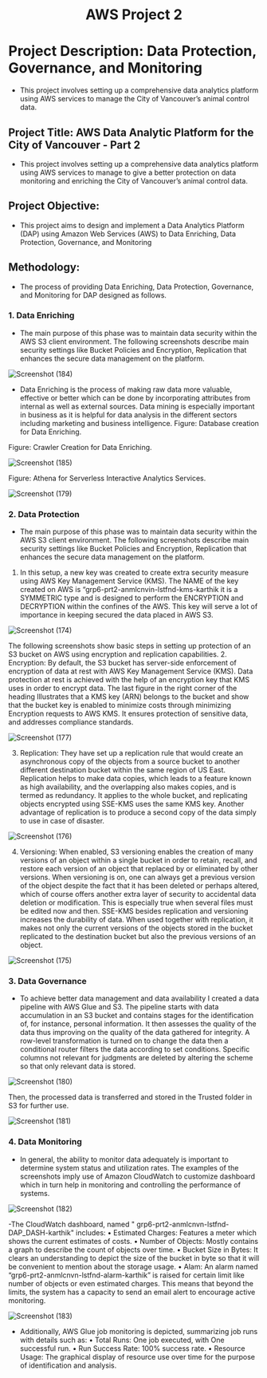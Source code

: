 <h1 align="center">AWS Project 2</h1>


# Project Description: Data Protection, Governance, and Monitoring
* This project involves setting up a comprehensive data analytics platform using AWS services to manage the City of Vancouver’s animal control data. 
## Project Title: AWS Data Analytic Platform for the City of Vancouver - Part 2
* This project involves setting up a comprehensive data analytics platform using AWS services to manage  to give a better protection on data monitoring and enriching the City of Vancouver’s animal control data. 
## Project Objective:
* This project aims to design and implement a Data Analytics Platform (DAP) using Amazon Web Services (AWS) to Data Enriching, Data Protection, Governance, and Monitoring
## Methodology:
* The process of providing Data Enriching, Data Protection, Governance, and Monitoring for DAP designed as follows.
### 1. Data Enriching
- The main purpose of this phase was to maintain data security within the AWS S3 client environment. The following screenshots describe main security settings like Bucket Policies and Encryption, Replication that enhances the secure data management on the platform.

![Screenshot (184)](https://github.com/user-attachments/assets/e932c86d-d5f6-4f89-aedd-b7e99936b357)



- Data Enriching is the process of making raw data more valuable, effective or better which can be done by incorporating attributes from internal as well as external sources. Data mining is especially important in business as it is helpful for data analysis in the different sectors including marketing and business intelligence.
Figure: Database creation for Data Enriching.


Figure: Crawler Creation for Data Enriching.  

![Screenshot (185)](https://github.com/user-attachments/assets/cb440508-7282-4f6d-b8e7-09d4fcafaf33)

Figure: Athena for Serverless Interactive Analytics Services.

![Screenshot (179)](https://github.com/user-attachments/assets/2581731e-f61d-4a63-aa37-f4a9a62d0db2)


### 2. Data Protection
- The main purpose of this phase was to maintain data security within the AWS S3 client environment. The following screenshots describe main security settings like Bucket Policies and Encryption, Replication that enhances the secure data management on the platform.

1. 	In this setup, a new key was created to create extra security measure using AWS Key Management Service (KMS). The NAME of the key created on AWS is “grp6-prt2-anmlcnvin-lstfnd-kms-karthik it is a SYMMETRIC type and is designed to perform the ENCRYPTION and DECRYPTION within the confines of the AWS. This key will serve a lot of importance in keeping secured the data placed in AWS S3.

![Screenshot (174)](https://github.com/user-attachments/assets/1d7a7215-3f92-4d17-835d-30e7f93f51c8)

The following screenshots show basic steps in setting up protection of an S3 bucket on AWS using encryption and replication capabilities.
2. Encryption: 
 	By default, the S3 bucket has server-side enforcement of encryption of data at rest with AWS Key Management Service (KMS). Data protection at rest is achieved with the help of an encryption key that KMS uses in order to encrypt data. The last figure in the right corner of the heading Illustrates that a KMS key (ARN) belongs to the bucket and show that the bucket key is enabled to minimize costs through minimizing Encryption requests to AWS KMS. It ensures protection of sensitive data, and addresses compliance standards.

![Screenshot (177)](https://github.com/user-attachments/assets/73478084-5753-422a-bf1d-3eff670f1cf0)


3.	Replication: 
 	They have set up a replication rule that would create an asynchronous copy of the objects from a source bucket to another different destination bucket within the same region of US East. Replication helps to make data copies, which leads to a feature known as high availability, and the overlapping also makes copies, and is termed as redundancy. It applies to the whole bucket, and replicating objects encrypted using SSE-KMS uses the same KMS key. Another advantage of replication is to produce a second copy of the data simply to use in case of disaster.

![Screenshot (176)](https://github.com/user-attachments/assets/119c2ef4-96a1-483d-9b3e-f37866c6f8bb)


4.	Versioning:
When enabled, S3 versioning enables the creation of many versions of an object within a single bucket in order to retain, recall, and restore each version of an object that replaced by or eliminated by other versions. When versioning is on, one can always get a previous version of the object despite the fact that it has been deleted or perhaps altered, which of course offers another extra layer of security to accidental data deletion or modification. This is especially true when several files must be edited now and then.
SSE-KMS besides replication and versioning increases the durability of data. When used together with replication, it makes not only the current versions of the objects stored in the bucket replicated to the destination bucket but also the previous versions of an object.

![Screenshot (175)](https://github.com/user-attachments/assets/997656ae-1b4e-4aed-9e23-5f27cab7526f)




### 3. Data Governance
- To achieve better data management and data availability I created a data pipeline with AWS Glue and S3. The pipeline starts with data accumulation in an S3 bucket and contains stages for the identification of, for instance, personal information. It then assesses the quality of the data thus improving on the quality of the data gathered for integrity. A row-level transformation is turned on to change the data then a conditional router filters the data according to set conditions. Specific columns not relevant for judgments are deleted by altering the scheme so that only relevant data is stored.

![Screenshot (180)](https://github.com/user-attachments/assets/56215053-087e-4715-8ef7-ef6f2f0d9051)



Then, the processed data is transferred and stored in the Trusted folder in S3 for further use.

![Screenshot (181)](https://github.com/user-attachments/assets/0e5593c7-14bb-44f8-9df6-91a52ce292c9)



### 4. Data Monitoring

- In general, the ability to monitor data adequately is important to determine system status and utilization rates. The examples of the screenshots imply use of Amazon CloudWatch to customize dashboard which in turn help in monitoring and controlling the performance of systems.


![Screenshot (182)](https://github.com/user-attachments/assets/a18f7160-f83f-46f0-a564-1d512319420c)



-The CloudWatch dashboard, named " grp6-prt2-anmlcnvn-lstfnd-DAP_DASH-karthik" includes:
 •	Estimated Charges: Features a meter which shows the current estimates of costs.
 •	Number of Objects: Mostly contains a graph to describe the count of objects over time.
 •	Bucket Size in Bytes: It clears an understanding to depict the size of the bucket in byte so that it will be convenient to mention about the storage usage.
 •	Alam: An alarm named “grp6-prt2-anmlcnvn-lstfnd-alarm-karthik” is raised for certain limit like number of objects or even estimated charges. This means that beyond the limits, the system has a capacity to send an email alert to encourage active monitoring.


![Screenshot (183)](https://github.com/user-attachments/assets/fabae73b-99d9-4c92-9a04-7561e6c4213e)




- Additionally, AWS Glue job monitoring is depicted, summarizing job runs with details such as:
•	Total Runs: One job executed, with One successful run.
•	Run Success Rate: 100% success rate.
•	Resource Usage: The graphical display of resource use over time for the purpose of identification and analysis.

